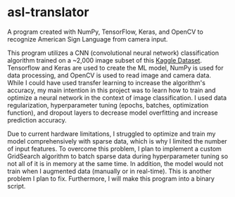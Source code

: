 # asl-translator
A program created with NumPy, TensorFlow, Keras, and OpenCV to recognize American Sign Language from camera input.

This program utilizes a CNN (convolutional neural network) classification algorithm trained on a ~2,000 image subset of this [Kaggle Dataset](https://www.kaggle.com/datasets/grassknoted/asl-alphabet). Tensorflow and Keras are used to create the ML model, NumPy is used for data processing, and OpenCV is used to read image and camera data. While I could have used transfer learning to increase the algorithm's accuracy, my main intention in this project was to learn how to train and optimize a neural network in the context of image classification. I used data regularization, hyperparameter tuning (epochs, batches, optimization function), and dropout layers to decrease model overfitting and increase prediction accuracy. 

Due to current hardware limitations, I struggled to optimize and train my model comprehensively with sparse data, which is why I limited the number of input features. To overcome this problem, I plan to implement a custom GridSearch algorithm to batch sparse data during hyperparameter tuning so not all of it is in memory at the same time. In addition, the model would not train when I augmented data (manually or in real-time). This is another problem I plan to fix. Furthermore, I will make this program into a binary script.

